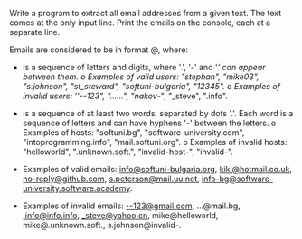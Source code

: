 Write a program to extract all email addresses from a given text. The text comes at the only input line. Print the emails on the console, each at a separate line. 

Emails are considered to be in format <user>@<host>, where: 
      
   * <user> is a sequence of letters and digits, where '.', '-' and '_' can appear between them.
     o	Examples of valid users: "stephan", "mike03", "s.johnson", "st_steward", "softuni-bulgaria", "12345".
     o	Examples of invalid users: ''--123", "……", "nakov_-", "_steve", ".info". 
  
   *	<host> is a sequence of at least two words, separated by dots '.'. Each word is a sequence of letters and can have hyphens '-' between the letters.
     o	Examples of hosts: "softuni.bg", "software-university.com", "intoprogramming.info", "mail.softuni.org". 
     o	Examples of invalid hosts: "helloworld", ".unknown.soft.", "invalid-host-", "invalid-". 
  
  *	Examples of valid emails: info@softuni-bulgaria.org, kiki@hotmail.co.uk, no-reply@github.com, s.peterson@mail.uu.net, info-bg@software-university.software.academy. 
  
  *	Examples of invalid emails: --123@gmail.com, …@mail.bg, .info@info.info, _steve@yahoo.cn, mike@helloworld, mike@.unknown.soft., s.johnson@invalid-.

